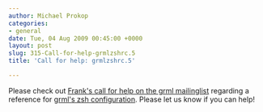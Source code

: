 ```yaml
---
author: Michael Prokop
categories:
- general
date: Tue, 04 Aug 2009 00:45:00 +0000
layout: post
slug: 315-Call-for-help-grmlzshrc.5
title: 'Call for help: grmlzshrc.5'

---
```

Please check out [Frank's call for help on the grml mailinglist](http://lists.mur.at/pipermail/grml/2009-August/004609.html) regarding a reference for [grml's zsh configuration](https://grml.org/zsh/#grmlzshconfig). Please let us know if you can help!
